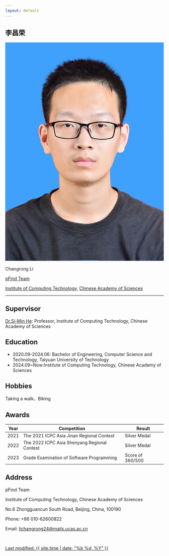 ```yaml
---
layout: default
---
```


## 李昌荣

<img class="profile-picture" src="blue.jpg">

Changrong Li

<a href = "http://pfind.org/">pFind Team</a>

<a href = "https://www.ict.ac.cn/">Institute of Computing Technology</a>, <a href = "https://www.ucas.ac.cn/"> Chinese Academy of Sciences </a>

---

## Supervisor

[Dr.Si-Min He](http://www.pfind.net/people/hesimin/english/default.htm): Professor, Institute of Computing Technology, Chinese Academy of Sciences

## Education

- 2020.09-2024.06: Bachelor of Engineering, Computer Science and Technology, Taiyuan University of Technology
- 2024.09~Now:Institute of Computing Technology, Chinese Academy of Sciences

## Hobbies

Taking a walk、Biking

<!-- 1. F.Bar, J.Doe: Effects of having a placeholder of a name -->
<!-- 2. S.Holmes, J.Watson: Consequences of living with a sociopath in London -->

## Awards

Year | Competition | Result
-----|-------|--------
2021 | The 2021 ICPC Asia Jinan Regional Contest  | Silver Medal
2022 | The 2022 ICPC Asia Shenyang Regional Contest | Silver Medal
2023 | Grade Examination of Software Programming | Score of 360/500

## Address

pFind Team

Institute of Computing Technology, Chinese Academy of Sciences

No.6 Zhongguancun South Road, Beijing, China, 100190

Phone: +86 010-62600822

Email: <lichangrong24@mails.ucas.ac.cn>

<br>
<footer>
  <p><a href = "https://github.com/li-cr/show">Last modified: {{ site.time | date: "%b %d, %Y" }}</a></p>
</footer>
